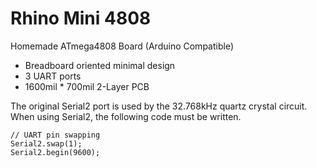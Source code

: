 # Rhino Mini 4808
Homemade ATmega4808 Board (Arduino Compatible)

- Breadboard oriented minimal design
- 3 UART ports
- 1600mil * 700mil 2-Layer PCB

The original Serial2 port is used by the 32.768kHz quartz crystal circuit. When using Serial2, the following code must be written.
```
// UART pin swapping
Serial2.swap(1);
Serial2.begin(9600);
```
